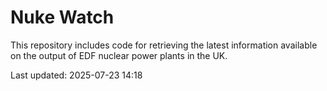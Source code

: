 # Nuke Watch

This repository includes code for retrieving the latest information available on the output of EDF nuclear power plants in the UK.

Last updated: 2025-07-23 14:18